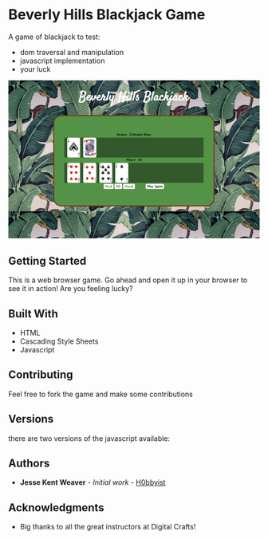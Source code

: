 Beverly Hills Blackjack Game
============================

A game of blackjack to test:
- dom traversal and manipulation
- javascript implementation
- your luck

<img src="Screenshot1.png">

## Getting Started

This is a web browser game. Go ahead and open it up in your browser to see it in action!
Are you feeling lucky?


## Built With

* HTML
* Cascading Style Sheets
* Javascript

## Contributing

Feel free to fork the game and make some contributions

## Versions

there are two versions of the javascript available:

## Authors

* **Jesse Kent Weaver** - *Initial work* - [H0bbyist](https://github.com/H0bbyist)

## Acknowledgments

* Big thanks to all the great instructors at Digital Crafts!
